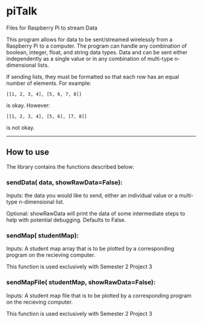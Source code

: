 # piTalk
Files for Raspberry Pi to stream Data

This program allows for data to be sent/streamed wirelessly from a Raspberry Pi to a computer. The program can handle any combination of boolean, integer, float, and string data types. Data and can be sent either independently as a single value or in any combination of multi-type n-dimensional lists. 

If sending lists, they must be formatted so that each row has an equal number of elements. For example: 

`[[1, 2, 3, 4], [5, 6, 7, 8]]`

is okay.  However: 

`[[1, 2, 3, 4], [5, 6], [7, 8]]`

is not okay.

---

## How to use
The library contains the functions described below:

### sendData( data, showRawData=False):
Inputs: the data you would like to send, either an individual value or a multi-type n-dimensional list.

Optional: showRawData will print the data of some intermediate steps to help with potential debugging.  Defaults to False.


### sendMap( studentMap):
Inputs: A student map array that is to be plotted by a corresponding program on the recieving computer.

This function is used exclusively with Semester 2 Project 3

### sendMapFile( studentMap, showRawData=False):
Inputs: A student map file that is to be plotted by a corresponding program on the recieving computer.

This function is used exclusively with Semester 2 Project 3
